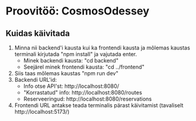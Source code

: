 # Proovitöö: CosmosOdessey

## Kuidas käivitada
1. Minna nii backend'i kausta kui ka frontendi kausta ja mõlemas kaustas terminali kirjutada "npm install" ja vajutada enter.
   - Minek backendi kausta: "cd backend"
   - Seejärel minek frontendi kausta: "cd ../frontend"
2. Siis taas mõlemas kaustas "npm run dev"
3. Backendi URL'id:
   - Info otse API'st: http://localhost:8080/
   - "Korrastatud" info: http://localhost:8080/routes
   - Reserveeringud: http://localhost:8080/reservations
4. Frontendi URL antakse teada terminalis pärast käivitamist (tavaliselt http://localhost:5173/)
